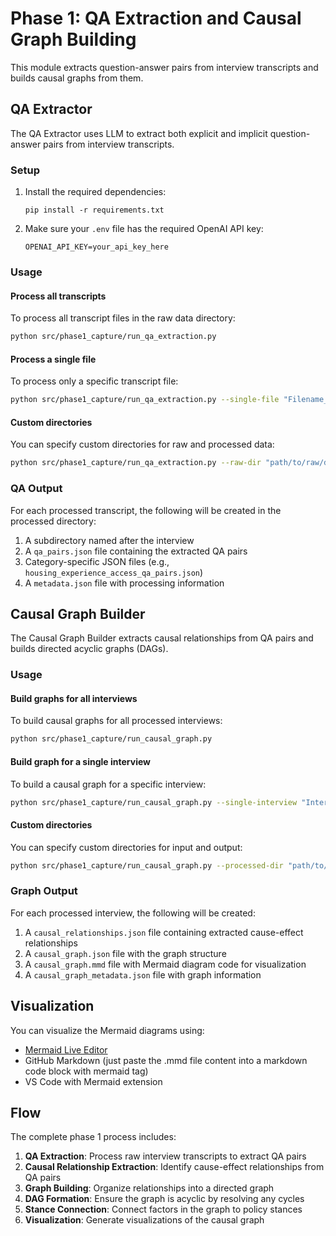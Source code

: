 # Phase 1: QA Extraction and Causal Graph Building

This module extracts question-answer pairs from interview transcripts and builds causal graphs from them.

## QA Extractor

The QA Extractor uses LLM to extract both explicit and implicit question-answer pairs from interview transcripts.

### Setup

1. Install the required dependencies:
   ```
   pip install -r requirements.txt
   ```

2. Make sure your `.env` file has the required OpenAI API key:
   ```
   OPENAI_API_KEY=your_api_key_here
   ```

### Usage

#### Process all transcripts

To process all transcript files in the raw data directory:

```bash
python src/phase1_capture/run_qa_extraction.py
```

#### Process a single file

To process only a specific transcript file:

```bash
python src/phase1_capture/run_qa_extraction.py --single-file "Filename_en_subs.txt"
```

#### Custom directories

You can specify custom directories for raw and processed data:

```bash
python src/phase1_capture/run_qa_extraction.py --raw-dir "path/to/raw/data" --processed-dir "path/to/processed/data"
```

### QA Output

For each processed transcript, the following will be created in the processed directory:

1. A subdirectory named after the interview
2. A `qa_pairs.json` file containing the extracted QA pairs
3. Category-specific JSON files (e.g., `housing_experience_access_qa_pairs.json`)
4. A `metadata.json` file with processing information

## Causal Graph Builder

The Causal Graph Builder extracts causal relationships from QA pairs and builds directed acyclic graphs (DAGs).

### Usage

#### Build graphs for all interviews

To build causal graphs for all processed interviews:

```bash
python src/phase1_capture/run_causal_graph.py
```

#### Build graph for a single interview

To build a causal graph for a specific interview:

```bash
python src/phase1_capture/run_causal_graph.py --single-interview "Interview Name"
```

#### Custom directories

You can specify custom directories for input and output:

```bash
python src/phase1_capture/run_causal_graph.py --processed-dir "path/to/processed/data" --output-dir "path/to/output"
```

### Graph Output

For each processed interview, the following will be created:

1. A `causal_relationships.json` file containing extracted cause-effect relationships
2. A `causal_graph.json` file with the graph structure
3. A `causal_graph.mmd` file with Mermaid diagram code for visualization
4. A `causal_graph_metadata.json` file with graph information

## Visualization

You can visualize the Mermaid diagrams using:
- [Mermaid Live Editor](https://mermaid.live/)
- GitHub Markdown (just paste the .mmd file content into a markdown code block with mermaid tag)
- VS Code with Mermaid extension

## Flow

The complete phase 1 process includes:

1. **QA Extraction**: Process raw interview transcripts to extract QA pairs
2. **Causal Relationship Extraction**: Identify cause-effect relationships from QA pairs
3. **Graph Building**: Organize relationships into a directed graph
4. **DAG Formation**: Ensure the graph is acyclic by resolving any cycles
5. **Stance Connection**: Connect factors in the graph to policy stances
6. **Visualization**: Generate visualizations of the causal graph 